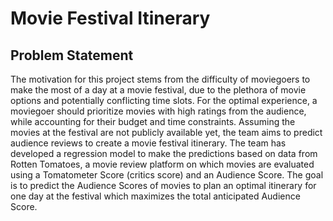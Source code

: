 # Movie Festival Itinerary
## Problem Statement
The motivation for this project stems from the difficulty of moviegoers to make the most of a day at a movie festival, due to the plethora of movie options and potentially conflicting time slots. For the optimal experience, a moviegoer should prioritize movies with high ratings from the audience, while accounting for their budget and time constraints. Assuming the movies at the festival are not publicly available yet, the team aims to predict audience reviews to create a movie festival itinerary.
The team has developed a regression model to make the predictions based on data from Rotten Tomatoes, a movie review platform on which movies are evaluated using a Tomatometer Score (critics score) and an Audience Score. The goal is to predict the Audience Scores of movies to plan an optimal itinerary for one day at the festival which maximizes the total anticipated Audience Score.
